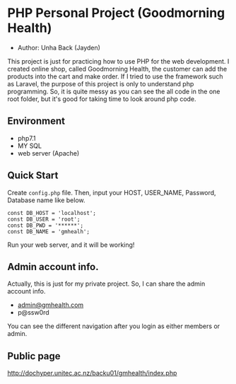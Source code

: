PHP Personal Project (Goodmorning Health)
===========

* Author: Unha Back (Jayden)

This project is just for practicing how to use PHP for the web development. I created online shop, called Goodmorning Health, the customer can add the products into the cart and make order. If I tried to use the framework such as Laravel, the purpose of this project is only to understand php programming. So, it is quite messy as you can see the all code in the one root folder, but it's good for taking time to look around php code.

Environment
------------

* php7.1
* MY SQL
* web server (Apache)

Quick Start
-----------

Create `config.php` file. 
Then, input your HOST, USER_NAME, Password, Database name like below.

```
const DB_HOST = 'localhost';
const DB_USER = 'root';
const DB_PWD = '******';
const DB_NAME = 'gmhealh';
```
Run your web server, and it will be working!

Admin account info.
-------------
Actually, this is just for my private project. So, I can share the admin account info.
* admin@gmhealth.com
* p@ssw0rd

You can see the different navigation after you login as either members or admin.

Public page
-------------
http://dochyper.unitec.ac.nz/backu01/gmhealth/index.php
